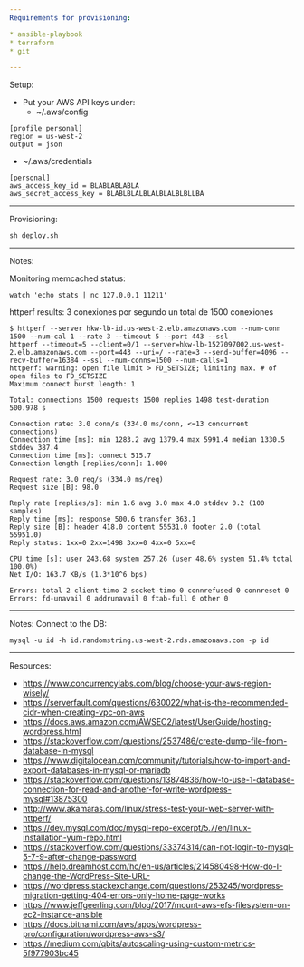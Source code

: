 ```yaml
---
Requirements for provisioning:

* ansible-playbook
* terraform
* git

---
```


Setup:

* Put your AWS API keys under:
  - ~/.aws/config
```
[profile personal]
region = us-west-2
output = json
```

  - ~/.aws/credentials 
```
[personal]
aws_access_key_id = BLABLABLABLA
aws_secret_access_key = BLABLBLALBLALBLALBLBLLBA
```
---

Provisioning:

```
sh deploy.sh
```

---

Notes:

Monitoring memcached status:
```
watch 'echo stats | nc 127.0.0.1 11211'
```
httperf results:
3 conexiones por segundo un total de 1500 conexiones


```
$ httperf --server hkw-lb-id.us-west-2.elb.amazonaws.com --num-conn 1500 --num-cal 1 --rate 3 --timeout 5 --port 443 --ssl
httperf --timeout=5 --client=0/1 --server=hkw-lb-1527097002.us-west-2.elb.amazonaws.com --port=443 --uri=/ --rate=3 --send-buffer=4096 --recv-buffer=16384 --ssl --num-conns=1500 --num-calls=1
httperf: warning: open file limit > FD_SETSIZE; limiting max. # of open files to FD_SETSIZE
Maximum connect burst length: 1

Total: connections 1500 requests 1500 replies 1498 test-duration 500.978 s

Connection rate: 3.0 conn/s (334.0 ms/conn, <=13 concurrent connections)
Connection time [ms]: min 1283.2 avg 1379.4 max 5991.4 median 1330.5 stddev 387.4
Connection time [ms]: connect 515.7
Connection length [replies/conn]: 1.000

Request rate: 3.0 req/s (334.0 ms/req)
Request size [B]: 98.0

Reply rate [replies/s]: min 1.6 avg 3.0 max 4.0 stddev 0.2 (100 samples)
Reply time [ms]: response 500.6 transfer 363.1
Reply size [B]: header 418.0 content 55531.0 footer 2.0 (total 55951.0)
Reply status: 1xx=0 2xx=1498 3xx=0 4xx=0 5xx=0

CPU time [s]: user 243.68 system 257.26 (user 48.6% system 51.4% total 100.0%)
Net I/O: 163.7 KB/s (1.3*10^6 bps)

Errors: total 2 client-timo 2 socket-timo 0 connrefused 0 connreset 0
Errors: fd-unavail 0 addrunavail 0 ftab-full 0 other 0
```
---
Notes:
Connect to the DB: 
```
mysql -u id -h id.randomstring.us-west-2.rds.amazonaws.com -p id
```

---

Resources:

* https://www.concurrencylabs.com/blog/choose-your-aws-region-wisely/
* https://serverfault.com/questions/630022/what-is-the-recommended-cidr-when-creating-vpc-on-aws
* https://docs.aws.amazon.com/AWSEC2/latest/UserGuide/hosting-wordpress.html
* https://stackoverflow.com/questions/2537486/create-dump-file-from-database-in-mysql
* https://www.digitalocean.com/community/tutorials/how-to-import-and-export-databases-in-mysql-or-mariadb
* https://stackoverflow.com/questions/13874836/how-to-use-1-database-connection-for-read-and-another-for-write-wordpress-mysql#13875300
* http://www.akamaras.com/linux/stress-test-your-web-server-with-httperf/
* https://dev.mysql.com/doc/mysql-repo-excerpt/5.7/en/linux-installation-yum-repo.html
* https://stackoverflow.com/questions/33374314/can-not-login-to-mysql-5-7-9-after-change-password
* https://help.dreamhost.com/hc/en-us/articles/214580498-How-do-I-change-the-WordPress-Site-URL-
* https://wordpress.stackexchange.com/questions/253245/wordpress-migration-getting-404-errors-only-home-page-works
* https://www.jeffgeerling.com/blog/2017/mount-aws-efs-filesystem-on-ec2-instance-ansible
* https://docs.bitnami.com/aws/apps/wordpress-pro/configuration/wordpress-aws-s3/
* https://medium.com/qbits/autoscaling-using-custom-metrics-5f977903bc45

